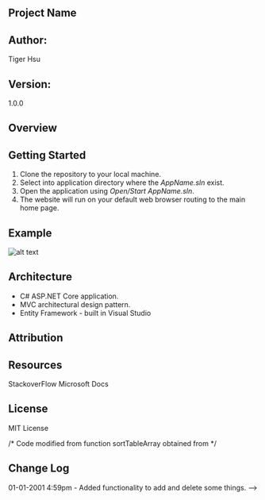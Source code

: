 ## Project Name

## Author:
Tiger Hsu

## Version:
1.0.0 

## Overview
<!-- Provide a high level overview of what this application is and why you are building it, beyo
nd the fact that it's an assignment for a Code Fellows 401 class. (i.e. What's your problem domain?) -->

## Getting Started
1. Clone the repository to your local machine.
2. Select into application directory where the *AppName.sln* exist.
3. Open the application using *Open/Start AppName.sln*.
5. The website will run on your default web browser routing to the main home page.

## Example

![alt text](http://url/to/img.png)

<!-- Show them what looks like and how how to use the application.  -->

## Architecture
 - C# ASP.NET Core application.
 - MVC architectural design pattern.
 - Entity Framework - built in Visual Studio


## Attribution


## Resources
StackoverFlow
Microsoft Docs

## License
MIT License

/* Code modified from function sortTableArray obtained from  */

## Change Log

01-01-2001 4:59pm - Added functionality to add and delete some things. -->
